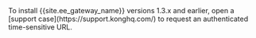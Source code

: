 <div class="alert alert-ee blue">
To install {{site.ee_gateway_name}} versions 1.3.x and earlier, open a
[support case](https://support.konghq.com/) to request an authenticated time-sensitive URL.
</div>
